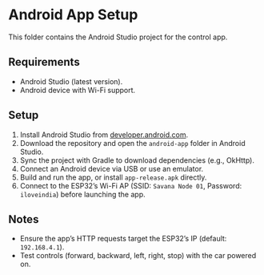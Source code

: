 # Android App Setup

This folder contains the Android Studio project for the control app.

## Requirements
- Android Studio (latest version).
- Android device with Wi-Fi support.

## Setup
1. Install Android Studio from [developer.android.com](https://developer.android.com/studio).
2. Download the repository and open the `android-app` folder in Android Studio.
3. Sync the project with Gradle to download dependencies (e.g., OkHttp).
4. Connect an Android device via USB or use an emulator.
5. Build and run the app, or install `app-release.apk` directly.
6. Connect to the ESP32’s Wi-Fi AP (SSID: `Savana Node 01`, Password: `iloveindia`) before launching the app.

## Notes
- Ensure the app’s HTTP requests target the ESP32’s IP (default: `192.168.4.1`).
- Test controls (forward, backward, left, right, stop) with the car powered on.
